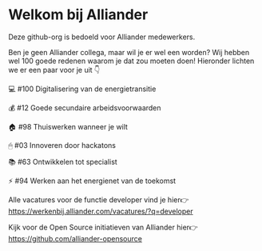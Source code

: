 # Welkom bij Alliander

Deze github-org is bedoeld voor Alliander medewerkers.

Ben je geen Alliander collega, maar wil je er wel een worden? Wij hebben wel 100 goede redenen waarom je dat zou moeten doen! Hieronder lichten we er een paar voor je uit 👇

💻 #100 Digitalisering van de energietransitie

💰 #12 Goede secundaire arbeidsvoorwaarden

🏠 #98 Thuiswerken wanneer je wilt

🖱 #03 Innoveren door hackatons

📚 #63 Ontwikkelen tot specialist

⚡ #94 Werken aan het energienet van de toekomst

Alle vacatures voor de functie developer vind je hier👉  https://werkenbij.alliander.com/vacatures/?q=developer

Kijk voor de Open Source initiatieven van Alliander hier👉 https://github.com/alliander-opensource
